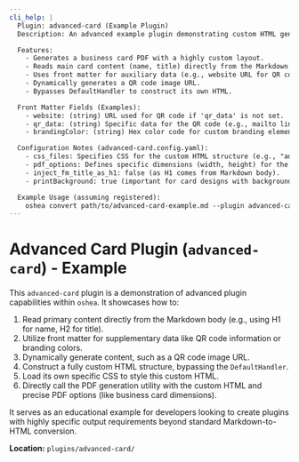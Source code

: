 ```yaml
---
cli_help: |
  Plugin: advanced-card (Example Plugin)
  Description: An advanced example plugin demonstrating custom HTML generation and dynamic content.

  Features:
    - Generates a business card PDF with a highly custom layout.
    - Reads main card content (name, title) directly from the Markdown body (e.g., H1, H2).
    - Uses front matter for auxiliary data (e.g., website URL for QR code, branding colors).
    - Dynamically generates a QR code image URL.
    - Bypasses DefaultHandler to construct its own HTML.

  Front Matter Fields (Examples):
    - website: (string) URL used for QR code if 'qr_data' is not set.
    - qr_data: (string) Specific data for the QR code (e.g., mailto link, vCard info).
    - brandingColor: (string) Hex color code for custom branding elements.

  Configuration Notes (advanced-card.config.yaml):
    - css_files: Specifies CSS for the custom HTML structure (e.g., "advanced-card.css").
    - pdf_options: Defines specific dimensions (width, height) for the card, small margins.
    - inject_fm_title_as_h1: false (as H1 comes from Markdown body).
    - printBackground: true (important for card designs with background colors).

  Example Usage (assuming registered):
    oshea convert path/to/advanced-card-example.md --plugin advanced-card
---
```


# Advanced Card Plugin (`advanced-card`) - Example

This `advanced-card` plugin is a demonstration of advanced plugin capabilities within `oshea`. It showcases how to:

1.  Read primary content directly from the Markdown body (e.g., using H1 for name, H2 for title).
2.  Utilize front matter for supplementary data like QR code information or branding colors.
3.  Dynamically generate content, such as a QR code image URL.
4.  Construct a fully custom HTML structure, bypassing the `DefaultHandler`.
5.  Load its own specific CSS to style this custom HTML.
6.  Directly call the PDF generation utility with the custom HTML and precise PDF options (like business card dimensions).

It serves as an educational example for developers looking to create plugins with highly specific output requirements beyond standard Markdown-to-HTML conversion.

**Location:** `plugins/advanced-card/`
